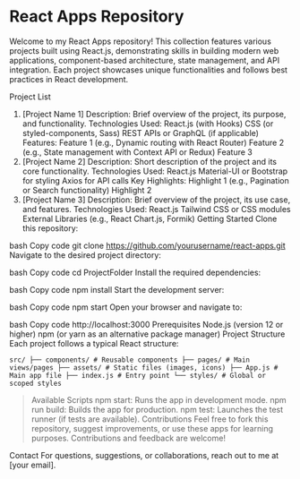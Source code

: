 # React Apps Repository

Welcome to my React Apps repository! This collection features various projects built using React.js, demonstrating skills in building modern web applications, component-based architecture, state management, and API integration. Each project showcases unique functionalities and follows best practices in React development.

Project List

1. [Project Name 1]
   Description: Brief overview of the project, its purpose, and functionality.
   Technologies Used:
   React.js (with Hooks)
   CSS (or styled-components, Sass)
   REST APIs or GraphQL (if applicable)
   Features:
   Feature 1 (e.g., Dynamic routing with React Router)
   Feature 2 (e.g., State management with Context API or Redux)
   Feature 3
2. [Project Name 2]
   Description: Short description of the project and its core functionality.
   Technologies Used:
   React.js
   Material-UI or Bootstrap for styling
   Axios for API calls
   Key Highlights:
   Highlight 1 (e.g., Pagination or Search functionality)
   Highlight 2
3. [Project Name 3]
   Description: Brief overview of the project, its use case, and features.
   Technologies Used:
   React.js
   Tailwind CSS or CSS modules
   External Libraries (e.g., React Chart.js, Formik)
   Getting Started
   Clone this repository:

bash
Copy code
git clone https://github.com/yourusername/react-apps.git
Navigate to the desired project directory:

bash
Copy code
cd ProjectFolder
Install the required dependencies:

bash
Copy code
npm install
Start the development server:

bash
Copy code
npm start
Open your browser and navigate to:

bash
Copy code
http://localhost:3000
Prerequisites
Node.js (version 12 or higher)
npm (or yarn as an alternative package manager)
Project Structure
Each project follows a typical React structure:

`src/
├── components/ # Reusable components
├── pages/ # Main views/pages
├── assets/ # Static files (images, icons)
├── App.js # Main app file
├── index.js # Entry point
└── styles/ # Global or scoped styles`

> Available Scripts
> npm start: Runs the app in development mode.
> npm run build: Builds the app for production.
> npm test: Launches the test runner (if tests are available).
> Contributions
> Feel free to fork this repository, suggest improvements, or use these apps for learning purposes. Contributions and feedback are welcome!

Contact
For questions, suggestions, or collaborations, reach out to me at [your email].
